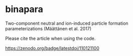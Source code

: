 # binapara
Two-component neutral and ion-induced particle formation parameterizations (Määttänen et al. 2017)

Please cite the article when using the code.




https://zenodo.org/badge/latestdoi/110121100

